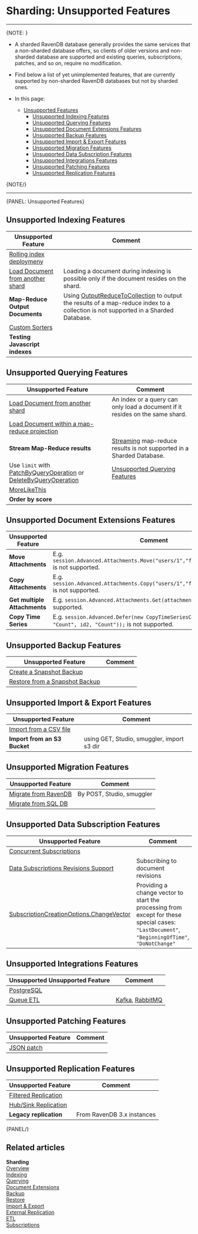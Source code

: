 ﻿# Sharding: Unsupported Features
---

{NOTE: }

* A sharded RavenDB database generally provides the same services that 
  a non-sharded database offers, so clients of older versions and non-sharded 
  database are supported and existing queries, subscriptions, patches, 
  and so on, require no modification.  
* Find below a list of yet unimplemented features, that are currently 
  supported by non-sharded RavenDB databases but not by sharded ones.  
  
* In this page:  
   * [Unsupported Features](../sharding/unsupported#unsupported-features)  
      * [Unsupported Indexing Features](../sharding/unsupported#unsupported-indexing-features)  
      * [Unsupported Querying Features](../sharding/unsupported#unsupported-querying-features)  
      * [Unsupported Document Extensions Features](../sharding/unsupported#unsupported-document-extensions-features)  
      * [Unsupported Backup Features](../sharding/unsupported#unsupported-backup-features)  
      * [Unsupported Import & Export Features](../sharding/unsupported#unsupported-import--export-features)  
      * [Unsupported Migration Features](../sharding/unsupported#unsupported-migration-features)  
      * [Unsupported Data Subscription Features](../sharding/unsupported#unsupported-data-subscription-features)  
      * [Unsupported Integrations Features](../sharding/unsupported#unsupported-integrations-features)  
      * [Unsupported Patching Features](../sharding/unsupported#unsupported-patching-features)  
      * [Unsupported Replication Features](../sharding/unsupported#unsupported-replication-features)  
  
{NOTE/}

---
{PANEL: Unsupported Features}

## Unsupported Indexing Features

| Unsupported Feature | Comment |
| ------------- | ------------- |
| [Rolling index deploymeny](../indexes/rolling-index-deployment) |  |
| [Load Document from another shard](../sharding/indexing#unsupported-indexing-features) | Loading a document during indexing is possible only if the document resides on the shard. |
| **Map-Reduce Output Documents** | Using [OutputReduceToCollection](../indexes/map-reduce-indexes#map-reduce-output-documents) to output the results of a map-reduce index to a collection is not supported in a Sharded Database. |
| [Custom Sorters](../indexes/querying/sorting#creating-a-custom-sorter) |  |
| **Testing Javascript indexes** |  |

## Unsupported Querying Features

| Unsupported Feature | Comment |
| ------------- | ------------- |
| [Load Document from another shard](../sharding/indexing#unsupported-indexing-features) | An index or a query can only load a document if it resides on the same shard. |
| [Load Document within a map-reduce projection](../sharding/querying#projection) |  |
| **Stream Map-Reduce results** | [Streaming](../client-api/session/querying/how-to-stream-query-results#stream-an-index-query) map-reduce results is not supported in a Sharded Database. |
| Use `limit` with [PatchByQueryOperation](../client-api/operations/patching/set-based#patchbyqueryoperation) or [DeleteByQueryOperation](../client-api/operations/delete-by-query) | [Unsupported Querying Features](../sharding/querying#unsupported-querying-features) |
| [MoreLikeThis](../client-api/session/querying/how-to-use-morelikethis) |  |
| **Order by score** |  |

## Unsupported Document Extensions Features

| Unsupported Feature | Comment |
| ------------- | ------------- |
| **Move Attachments** | E.g. `session.Advanced.Attachments.Move("users/1","foo","users/2","bar");` is not supported. |
| **Copy Attachments** | E.g. `session.Advanced.Attachments.Copy("users/1","foo","users/2","bar");` is not supported. |
| **Get multiple Attachments** | E.g. `session.Advanced.Attachments.Get(attachmentNames)` is not supported. |
| **Copy Time Series** | E.g. `session.Advanced.Defer(new CopyTimeSeriesCommandData(id,  "Count", id2, "Count"));` is not supported. |

## Unsupported Backup Features

| Unsupported Feature | Comment |
| ------------- | ------------- |
| [Create a Snapshot Backup](../sharding/backup-and-restore/backup#backup-type) |  |
| [Restore from a Snapshot Backup](../sharding/backup-and-restore/restore#sharding-restore) |  |

## Unsupported Import & Export Features

| Unsupported Feature | Comment |
| ------------- | ------------- |
| [Import from a CSV file](../studio/database/tasks/import-data/import-from-csv) |  |
| **Import from an S3 Bucket** | using GET, Studio, smuggler, import s3 dir |


## Unsupported Migration Features

| Unsupported Feature | Comment |
| ------------- | ------------- |
| [Migrate from RavenDB](../studio/database/tasks/import-data/import-from-ravendb) | By POST, Studio, smuggler |
| [Migrate from SQL DB](../studio/database/tasks/import-data/import-from-sql) |  |

## Unsupported Data Subscription Features

| Unsupported Feature | Comment |
| ------------- | ------------- |
| [Concurrent Subscriptions](../client-api/data-subscriptions/concurrent-subscriptions) |  |
| [Data Subscriptions Revisions Support](../client-api/data-subscriptions/advanced-topics/subscription-with-revisioning) | Subscribing to document revisions |
| [SubscriptionCreationOptions.ChangeVector](../sharding/subscriptions#unsupported-features) | Providing a change vector to start the processing from <br> except for these special cases: <br> `"LastDocument"`, `"BeginningOfTime"`, `"DoNotChange"` |

## Unsupported Integrations Features

| Unsupported Unsupported Feature | Comment |
| ------------- | ------------- |
| [PostgreSQL](../integrations/postgresql-protocol/overview) |  |
| [Queue ETL](../server/ongoing-tasks/etl/queue-etl/overview) | [Kafka](../server/ongoing-tasks/etl/queue-etl/kafka), [RabbitMQ](../server/ongoing-tasks/etl/queue-etl/rabbit-mq) |

## Unsupported Patching Features

| Unsupported Feature | Comment |
| ------------- | ------------- |
| [JSON patch](../client-api/operations/patching/json-patch-syntax) |  |

## Unsupported Replication Features

| Unsupported Feature | Comment |
| ------------- | ------------- |
| [Filtered Replication](../studio/database/tasks/ongoing-tasks/hub-sink-replication/overview#filtered-replication) |  |
| [Hub/Sink Replication](../studio/database/tasks/ongoing-tasks/hub-sink-replication/overview) |  |
| **Legacy replication** | From RavenDB 3.x instances |

{PANEL/}

## Related articles

**Sharding**  
[Overview](../sharding/overview)  
[Indexing](../sharding/indexing)  
[Querying](../sharding/querying)  
[Document Extensions](../sharding/document-extensions)  
[Backup](../sharding/backup-and-restore/backup)  
[Restore](../sharding/backup-and-restore/restore)  
[Import & Export](../sharding/import-and-export)  
[External Replication](../sharding/external-replication)  
[ETL](../sharding/etl)  
[Subscriptions](../sharding/subscriptions)  
